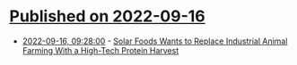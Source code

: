 # [Published on 2022-09-16](index.md)

* [2022-09-16, 09:28:00](https://soylentnews.org/article.pl?sid=22/09/15/062201&from=rss) - [Solar Foods Wants to Replace Industrial Animal Farming With a High-Tech Protein Harvest](https://soylentnews.org/article.pl?sid=22/09/15/062201&from=rss)
